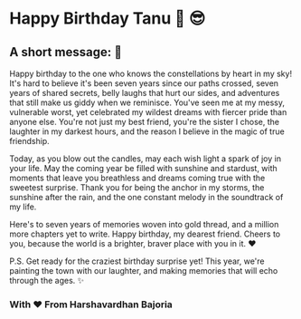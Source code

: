 # Happy Birthday Tanu :partying_face: :sunglasses:

## A short message: :scroll:
Happy birthday to the one who knows the constellations by heart in my sky! It's hard to believe it's been seven years since our paths crossed, seven years of shared secrets, belly laughs that hurt our sides, and adventures that still make us giddy when we reminisce. You've seen me at my messy, vulnerable worst, yet celebrated my wildest dreams with fiercer pride than anyone else. You're not just my best friend, you're the sister I chose, the laughter in my darkest hours, and the reason I believe in the magic of true friendship.

Today, as you blow out the candles, may each wish light a spark of joy in your life. May the coming year be filled with sunshine and stardust, with moments that leave you breathless and dreams coming true with the sweetest surprise. Thank you for being the anchor in my storms, the sunshine after the rain, and the one constant melody in the soundtrack of my life.

Here's to seven years of memories woven into gold thread, and a million more chapters yet to write. Happy birthday, my dearest friend. Cheers to you, because the world is a brighter, braver place with you in it. ❤️

P.S. Get ready for the craziest birthday surprise yet! This year, we're painting the town with our laughter, and making memories that will echo through the ages. ✨

### With ❤️ From Harshavardhan Bajoria